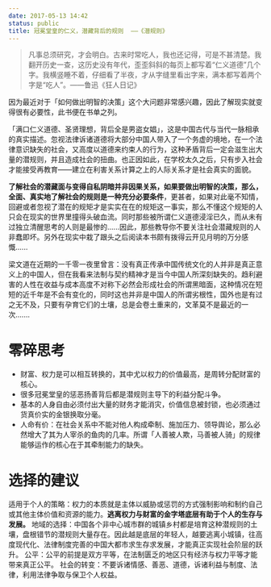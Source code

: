 ```yaml
---
date: 2017-05-13 14:42
status: public
title: 冠冕堂皇的仁义，潜藏背后的规则  ——《潜规则》
---
```


> 凡事总须研究，才会明白。古来时常吃人，我也还记得，可是不甚清楚。我翻开历史一查，这历史没有年代，歪歪斜斜的每页上都写着“仁义道德”几个字。我横竖睡不着，仔细看了半夜，才从字缝里看出字来，满本都写着两个字是“吃人”。——鲁迅《狂人日记》

因为最近对于「如何做出明智的决策」这个大问题非常感兴趣，因此了解现实就变得很有必要性，此书便在书单之列。

「满口仁义道德、圣贤理想，背后全是男盗女娼」，这是中国古代与当代一脉相承的真实描述。忽视法律诉诸道德将大部分中国人带入了一个务虚的境地，在一个法律意识缺失的社会，又高度以道德来约束人的行为，这种矛盾背后一定会滋生出大量的潜规则，并且造成社会的扭曲。也正因如此，在学校太久之后，只有步入社会才能接受再教育——建立在利害关系计算之上的人际关系才是社会真实的面貌。

**了解社会的潜藏面与变得自私阴暗并非因果关系，如果要做出明智的决策，那么，全面、真实地了解社会的规则是一种充分必要条件**，更甚者，如果对此毫不知情，回避或者忽视了潜在的规矩才是实实在在的规矩这一事实，那么不懂这个规矩的人只会在现实的世界里撞得头破血流。同时那些被所谓仁义道德浸淫已久，而从未有过独立清醒思考的人则是最惨的......因此，那些教导你不要关注社会潜藏规则的人非蠢即坏。另外在现实中栽了跟头之后阅读本书颇有拨得云开见月明的万分感慨......

梁文道在近期的一千零一夜里曾言：没有真正传承中国传统文化的人并非是真正意义上的中国人，但在我看来法制与契约精神才是当今中国人所深刻缺失的。趋利避害的人性在收益与成本高度不对称下必然会形成社会的所谓黑暗面，这种情况在短短的近千年是不会有变化的，同时这也并非是中国人的所谓劣根性，国外也是有过之无不及，只要有孕育它们的土壤，总是会卷土重来的，文革莫不是最近的一次.......

# 零碎思考

- 财富、权力是可以相互转换的，其中尤以权力的价值最高，是周转分配财富的核心。
- 很多冠冕堂皇的惩恶扬善背后都是潜规则主导下的利益分配斗争。
- 基本的人身自由必须付出大量的财务才能消灾，价值信息被封锁，也必须通过货真价实的金银换取分毫。
- 人命有价：在社会关系中不能对他人构成牵制、施加压力、领导舆论，那么必然增大了其为人宰杀的鱼肉的几率。所谓「人善被人欺，马善被人骑」的规律能够运作的核心在于其牵制能力的缺失。

# 选择的建议

适用于个人的策略：权力的本质就是主体以威胁或惩罚的方式强制影响和制约自己或其他主体价值和资源的能力。**逃离权力与财富的金字塔底层有助于个人的生存与发展。**
地域的选择：中国各个非中心城市群的城镇乡村都是培育这种潜规则的土壤，盘根错节的潜规则大量存在。因此越是底层的年轻人，越要逃离小城镇，往高度现代化、法律制度完善的中国大都市求生存求发展，才能真正实现社会阶层的跃升。
公平：公平的前提是双方平等，在法制匮乏的地区只有经济与权力平等才能带来真正公平。
社会的转变：不要诉诸情感、善恶、道德，诉诸利益与制度、法律，利用法律争取与保卫个人权益。